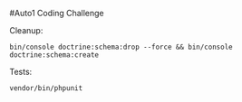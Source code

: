 #Auto1 Coding Challenge

Cleanup:
```
bin/console doctrine:schema:drop --force && bin/console doctrine:schema:create
```

Tests:
```
vendor/bin/phpunit
```